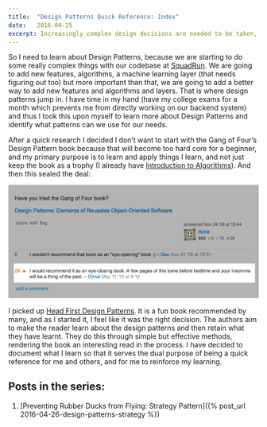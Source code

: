 ```yaml
---
title:	"Design Patterns Quick Reference: Index"
date:	2016-04-25
excerpt: Increasingly complex design decisions are needed to be taken, and we are ill equipped. ketanbhatt takes one for the team and stacks knowledge on Design Patterns. This here is why and how I am doing it.
---
```

So I need to learn about Design Patterns, because we are starting to do some really complex things with our codebase at [SquadRun](https://squadrun.co/). We are going to add new features, algorithms, a machine learning layer (that needs figuring out too) but more important than that, we are going to add a better way to add new features and algorithms and layers. That is where design patterns jump in. I have time in my hand (have my college exams for a month which prevents me from directly working on our backend system) and thus I took this upon myself to learn more about Design Patterns and identify what patterns can we use for our needs.

After a quick research I decided I don’t want to start with the Gang of Four’s Design Pattern book because that will become too hard core for a beginner, and my primary purpose is to learn and apply things I learn, and not just keep the book as a trophy (I already have [Introduction to Algorithms](https://mitpress.mit.edu/books/introduction-algorithms)). And then this sealed the deal:

![GOF Design Patterns Review](/img/GOF_review.png)

I picked up [Head First Design Patterns](http://shop.oreilly.com/product/9780596007126.do). It is a fun book recommended by many, and as I started it, I feel like it was the right decision. The authors aim to make the reader learn about the design patterns and then retain what they have learnt. They do this through simple but effective methods, rendering the book an interesting read in the process. I have decided to document what I learn so that it serves the dual purpose of being a quick reference for me and others, and for me to reinforce my learning.

## Posts in the series:
1. [Preventing Rubber Ducks from Flying: Strategy Pattern]({% post_url 2016-04-26-design-patterns-strategy %})